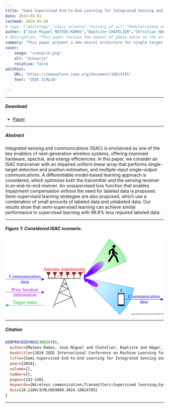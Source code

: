 ```yaml
---
title: "Semi-Supervised End-to-End Learning for Integrated Sensing and Communications" 
date: 2024-05-01
lastmod: 2024-05-08
# tags: ["philology","oleic science","history of oil","Mediterranean world"]
author: ["José Miguel MATEOS-RAMOS","Baptiste CHATELIER","Christian HAGER","Musa FURKAN KESKIN","Luc LE MAGOAROU","Henk WYMEERSCH"]
# description: "This paper reviews the impact of phase noise on the array factor. Published in IEEE WCNC 2023" 
summary: "This paper present a new neural archicture for single target Integrated Sensing and Communications with limited labeled data. Published in IEEE ICMLCN 2024." 
cover:
    image: "scenario.png"
    alt: "Scenario"
    relative: false
editPost:
    URL: "https://ieeexplore.ieee.org/document/10624785"
    Text: "IEEE ICMLCN"

---
```


---

##### Download

+ [Paper](https://arxiv.org/pdf/2310.09940)
<!-- + [Slides](slides.pdf) -->

---

##### Abstract

Integrated sensing and communications (ISAC) is envisioned as one of the key enablers of next-generation wireless systems, offering improved hardware, spectral, and energy efficiencies. In this paper, we consider an ISAC transceiver with an impaired uniform linear array that performs single-target detection and position estimation, and multiple-input single-output communications. A differentiable model-based learning approach is considered, which optimizes both the transmitter and the sensing receiver in an end-to-end manner. An unsupervised loss function that enables impairment compensation without the need for labeled data is proposed. Semi-supervised learning strategies are also proposed, which use a combination of small amounts of labeled data and unlabeled data. Our results show that semi-supervised learning can achieve similar performance to supervised learning with 98.8% less required labeled data.

---

##### Figure 1: Considered ISAC scenario.

![](scenario.png)

---

##### Citation

```BibTeX
@INPROCEEDINGS{10624785,
  author={Mateos-Ramos, José Miguel and Chatelier, Baptiste and Häger, Christian and Keskin, Musa Furkan and Le Magoarou, Luc and Wymeersch, Henk},
  booktitle={2024 IEEE International Conference on Machine Learning for Communication and Networking (ICMLCN)}, 
  title={Semi-Supervised End-to-End Learning for Integrated Sensing and Communications}, 
  year={2024},
  volume={},
  number={},
  pages={132-138},
  keywords={Wireless communication;Transmitters;Supervised learning;Symbols;Receivers;Radar;Semisupervised learning;Hardware impairments;integrated sensing and communication;joint radar and communication;model-based learning;semi-supervised learning},
  doi={10.1109/ICMLCN59089.2024.10624785}
}
```

---